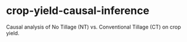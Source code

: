 # crop-yield-causal-inference
Causal analysis of No Tillage (NT) vs. Conventional Tillage (CT) on crop yield.
